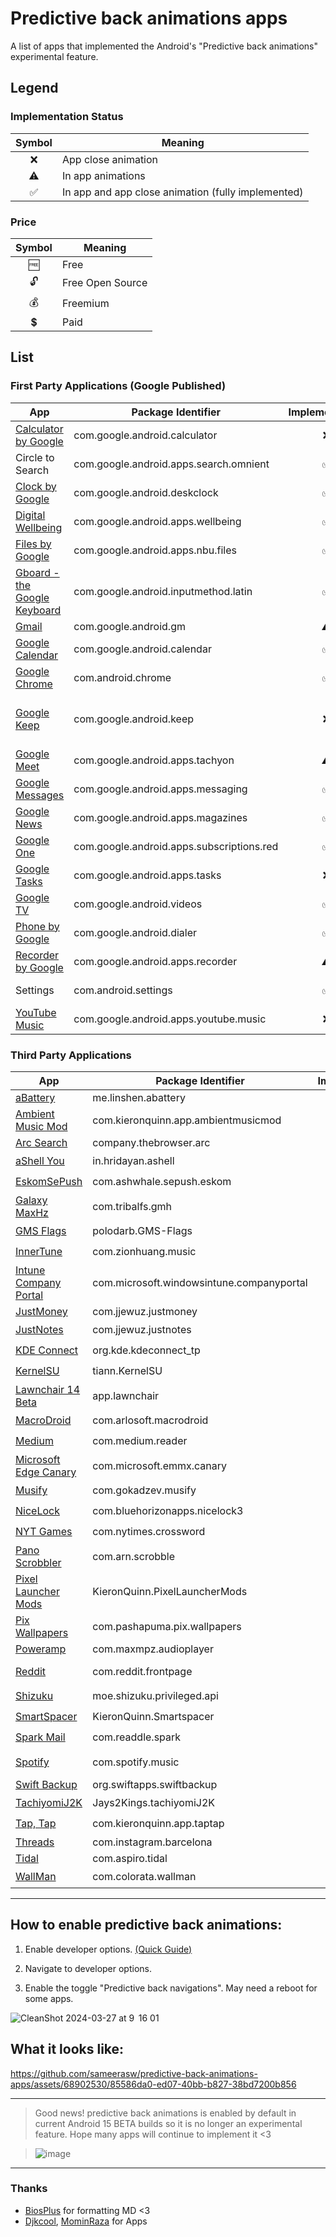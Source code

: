 # Predictive back animations apps
A list of apps that implemented the Android's "Predictive back animations" experimental feature.

## Legend

### Implementation Status
| Symbol | Meaning |
| :---: | --- |
| ❌ | App close animation |
| ⚠️ | In app animations |
| ✅ | In app and app close animation (fully implemented) |

### Price
| Symbol | Meaning |
| :---: | --- |
| 🆓 | Free |
| 🔓 | Free Open Source |
| 💰 | Freemium |
| 💲 | Paid |


## List

### First Party Applications (Google Published)
| App | Package Identifier | Implementation | Notes |
| --- | --- | :---: | --- |
| [Calculator by Google](https://play.google.com/store/apps/details?id=com.google.android.calculator) | com.google.android.calculator | ❌ |  |
| Circle to Search | com.google.android.apps.search.omnient | ✅ | System component |
| [Clock by Google](https://play.google.com/store/apps/details?id=com.google.android.deskclock) | com.google.android.deskclock | ✅ |  |
| [Digital Wellbeing](https://play.google.com/store/apps/details?id=com.google.android.apps.wellbeing) | com.google.android.apps.wellbeing | ✅ |  |
| [Files by Google](https://play.google.com/store/apps/details?id=com.google.android.apps.nbu.files) | com.google.android.apps.nbu.files | ✅ |  |
| [Gboard - the Google Keyboard](https://play.google.com/store/apps/details?id=com.google.android.inputmethod.latin) | com.google.android.inputmethod.latin | ✅ |  |
| [Gmail](https://play.google.com/store/apps/details?id=com.google.android.gm) | com.google.android.gm | ⚠️ |  |
| [Google Calendar](https://play.google.com/store/apps/details?id=com.google.android.calendar) | com.google.android.calendar | ✅ |  |
| [Google Chrome](https://play.google.com/store/apps/details?id=com.android.chrome) | com.android.chrome | ✅ | |
| [Google Keep](https://play.google.com/store/search?q=keep&c=apps) | com.google.android.keep | ❌ | w/some in app panels but not with notes |
| [Google Meet](https://play.google.com/store/apps/details?id=com.google.android.apps.tachyon) | com.google.android.apps.tachyon | ⚠️ |  |
| [Google Messages](https://play.google.com/store/apps/details?id=com.google.android.apps.messaging) | com.google.android.apps.messaging | ✅ |  |
| [Google News](https://play.google.com/store/apps/details?id=com.google.android.apps.magazines&hl=en) | com.google.android.apps.magazines | ✅ |  |
| [Google One](https://play.google.com/store/apps/details?id=com.google.android.apps.subscriptions.red) | com.google.android.apps.subscriptions.red | ✅ |  |
| [Google Tasks](https://play.google.com/store/search?q=tasks&c=apps) | com.google.android.apps.tasks | ❌ |  |
| [Google TV](https://play.google.com/store/apps/details?id=com.google.android.videos) | com.google.android.videos | ✅ |  |
| [Phone by Google](https://play.google.com/store/apps/details?id=com.google.android.dialer) | com.google.android.dialer | ✅ |  |
| [Recorder by Google](https://play.google.com/store/apps/details?id=com.google.android.apps.recorder) | com.google.android.apps.recorder | ⚠️ |  |
| Settings | com.android.settings | ✅ | System component |
| [YouTube Music](https://play.google.com/store/apps/details?id=com.google.android.apps.youtube.music) | com.google.android.apps.youtube.music | ❌ |  |

### Third Party Applications
| App | Package Identifier | Implementation | Price | Notes |
| --- | --- | :---: | :---: | --- |
| [aBattery](https://play.google.com/store/apps/details?id=me.linshen.abattery) | me.linshen.abattery | ❌ | 🆓 |  |
| [Ambient Music Mod](https://github.com/KieronQuinn/AmbientMusicMod) | com.kieronquinn.app.ambientmusicmod | ❌ | 🔓 |  |
| [Arc Search](https://play.google.com/store/apps/details?id=company.thebrowser.arc&hl=en) | company.thebrowser.arc | ❌ | 🆓 |  |
| [aShell You](https://github.com/DP-Hridayan/aShellYou) | in.hridayan.ashell | ✅ | 🔓 |  |
| [EskomSePush](https://play.google.com/store/apps/details?id=com.ashwhale.sepush.eskom) | com.ashwhale.sepush.eskom | ❌ | 💰 |  |
| [Galaxy MaxHz](https://github.com/tribalfs/GalaxyMaxHzPub) | com.tribalfs.gmh | ❌ | 💰 |  |
| [GMS Flags](https://github.com/polodarb/GMS-Flags) | polodarb.GMS-Flags | ❌ | 🔓 |  |
| [InnerTune](https://github.com/z-huang/InnerTune) | com.zionhuang.music | ✅ | 🔓 |  |
| [Intune Company Portal](https://play.google.com/store/apps/details?id=com.microsoft.windowsintune.companyportal&hl=en&gl=US) | com.microsoft.windowsintune.companyportal | ✅ | 💰 |  |
| [JustMoney](https://play.google.com/store/apps/details?id=com.jjewuz.justmoney) | com.jjewuz.justmoney | ✅ | 🆓 |  |
| [JustNotes](https://play.google.com/store/apps/details?id=com.jjewuz.justnotes) | com.jjewuz.justnotes | ✅ | 🔓 |  |
| [KDE Connect](https://play.google.com/store/apps/details?id=org.kde.kdeconnect_tp) | org.kde.kdeconnect_tp | ✅ | 🔓 |  |
| [KernelSU](https://github.com/tiann/KernelSU) | tiann.KernelSU | ❌ | 🔓 |  |
| [Lawnchair 14 Beta](https://github.com/LawnchairLauncher/lawnchair) | app.lawnchair | ✅ | 🔓 |  |
| [MacroDroid](https://play.google.com/store/apps/details?id=com.arlosoft.macrodroid&hl=en&gl=US) | com.arlosoft.macrodroid | ❌ | 💰 |  |
| [Medium](https://play.google.com/store/apps/details?id=com.medium.reader&hl=en&gl=US) | com.medium.reader | ❌ | 💰 |  |
| [Microsoft Edge Canary](https://play.google.com/store/apps/details?id=com.microsoft.emmx.canary&hl=en&gl=US) | com.microsoft.emmx.canary | ⚠️ | 🆓 | In-app settings |
| [Musify](https://github.com/gokadzev/Musify) | com.gokadzev.musify | ❌ | 🔓 |  |
| [NiceLock](https://play.google.com/store/apps/details?id=com.bluehorizonapps.nicelock3&hl=en&gl=US) | com.bluehorizonapps.nicelock3 | ❌ | 💰 |  |
| [NYT Games](https://play.google.com/store/apps/details?id=com.nytimes.crossword) | com.nytimes.crossword | ❌ | 💰 |  |
| [Pano Scrobbler](https://github.com/kawaiiDango/pano-scrobbler) | com.arn.scrobble | ❌ | 🔓 |  |
| [Pixel Launcher Mods](https://github.com/KieronQuinn/PixelLauncherMods) | KieronQuinn.PixelLauncherMods | ❌ | 🔓 |  |
| [Pix Wallpapers](https://play.google.com/store/apps/details?id=com.pashapuma.pix.wallpapers&hl=en&gl=US) | com.pashapuma.pix.wallpapers | ✅ | 🔓 | Except some screens |
| [Poweramp](https://play.google.com/store/apps/details?id=com.maxmpz.audioplayer&hl=en&gl=US) | com.maxmpz.audioplayer | ✅ | 💲 |  |
| [Reddit](https://play.google.com/store/apps/details?id=com.reddit.frontpage) | com.reddit.frontpage | ✅ | 🆓 | Partial implementation |
| [Shizuku](https://play.google.com/store/apps/details?id=moe.shizuku.privileged.api) | moe.shizuku.privileged.api | ✅ | 🔓 |  |
| [SmartSpacer](https://github.com/KieronQuinn/Smartspacer) | KieronQuinn.Smartspacer | ✅ | 🔓 |  |
| [Spark Mail](https://play.google.com/store/apps/details?id=com.readdle.spark) | com.readdle.spark | ❌ | 🔓 |  |
| [Spotify](https://play.google.com/store/apps/details?id=com.spotify.music) | com.spotify.music | ✅ | 💰 | Partial implementation |
| [Swift Backup](https://play.google.com/store/apps/details?id=org.swiftapps.swiftbackup) | org.swiftapps.swiftbackup | ✅ | 🆓 |  |
| [TachiyomiJ2K](https://github.com/Jays2Kings/tachiyomiJ2K) | Jays2Kings.tachiyomiJ2K | ✅ | 🔓 |  |
| [Tap, Tap](https://github.com/KieronQuinn/TapTap) | com.kieronquinn.app.taptap | ❌ | 🔓 |  |
| [Threads](https://play.google.com/store/apps/details?id=com.instagram.barcelona) | com.instagram.barcelona | ❌ | 🆓 |  |
| [Tidal](https://play.google.com/store/apps/details?id=com.aspiro.tidal&hl=en&gl=US) | com.aspiro.tidal | ❌ | 💲 |  |
| [WallMan](https://apt.izzysoft.de/fdroid/index/apk/com.colorata.wallman) | com.colorata.wallman | ❌ | 🔓 |  |

---


## How to enable predictive back animations:

1. Enable developer options. [(Quick Guide)](https://developer.android.com/studio/debug/dev-options#enable)

2. Navigate to developer options.

3. Enable the toggle "Predictive back navigations". May need a reboot for some apps.

![CleanShot 2024-03-27 at 9  16 01](https://github.com/sameerasw/predictive-back-animations-apps/assets/68902530/c474772d-b149-4846-acea-b6c62faf897c)

## What it looks like:

  https://github.com/sameerasw/predictive-back-animations-apps/assets/68902530/85586da0-ed07-40bb-b827-38bd7200b856

---

> Good news! predictive back animations is enabled by default in current Android 15 BETA builds so it is no longer an experimental feature. Hope many apps will continue to implement it <3

> ![image](https://github.com/sameerasw/predictive-back-animations-apps/assets/68902530/184e1cdf-d4c1-4bad-b1c4-bb54e6f5ccd4)

---

### Thanks
- [BiosPlus](https://github.com/BiosPlus) for formatting MD <3
- [Djkcool](https://github.com/Djkcool), [MominRaza](https://github.com/MominRaza) for Apps

